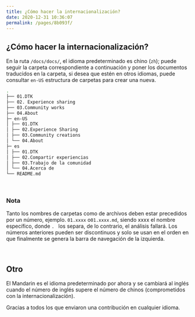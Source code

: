```yaml
---
title: ¿Cómo hacer la internacionalización?
date: 2020-12-31 10:36:07
permalink: /pages/8b093f/
---
```

## ¿Cómo hacer la internacionalización?

En la ruta `/docs/docs/`, el idioma predeterminado es chino (`zh`); puede seguir la carpeta correspondiente a continuación y poner los documentos traducidos en la carpeta, si desea que estén en otros idiomas, puede consultar `en-US` estructura de carpetas para crear una nueva.

```bash
.
├── 01.DTK
├── 02. Experience sharing
├── 03.Community works
├── 04.About
├─ en-US
│ ├── 01.DTK
│ ├── 02.Experience Sharing
│ ├── 03.Community creations
│ └── 04.About
├─ es
│ ├── 01.DTK
│ ├── 02.Compartir experiencias
│ ├── 03.Trabajo de la comunidad
│ └── 04.Acerca de
└── README.md
```

<br>

### **Nota**

Tanto los nombres de carpetas como de archivos deben estar precedidos por un número, ejemplo. `01.xxxx` o`01.xxxx.md`, siendo xxxx el nombre específico, donde `. ` los separa, de lo contrario, el análisis fallará. Los números anteriores pueden ser discontinuos y solo se usan en el orden en que finalmente se genera la barra de navegación de la izquierda.

<br>

## Otro

El Mandarin es el idioma predeterminado por ahora y se cambiará al inglés cuando el número de inglés supere el número de chinos (comprometidos con la internacionalización).

Gracias a todos los que enviaron una contribución en cualquier idioma.